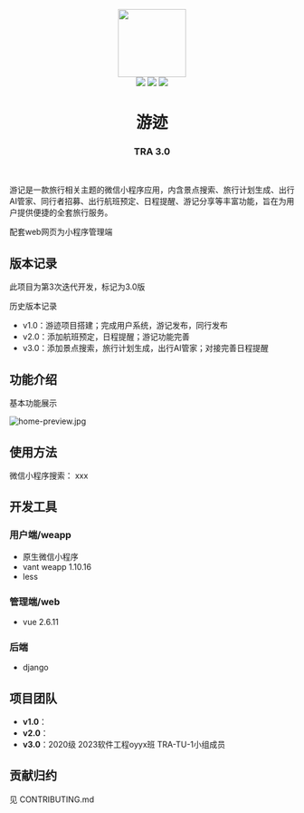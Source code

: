 
<p align="center">
  <img src="https://i.postimg.cc/9FPMHNyB/logo.png" width="120px"/> <br/>
  <img src="https://img.shields.io/github/license/TRA-project/TRA" />
  <img src="https://img.shields.io/github/issues-pr-closed/TRA-project/TRA" />
  <img src="https://img.shields.io/github/issues-closed/TRA-project/TRA" />
</p>



<h1 align="center">游迹</h1>
<h3 align="center">TRA  3.0</h1>

<br />

游记是一款旅行相关主题的微信小程序应用，内含景点搜索、旅行计划生成、出行AI管家、同行者招募、出行航班预定、日程提醒、游记分享等丰富功能，旨在为用户提供便捷的全套旅行服务。

配套web网页为小程序管理端

## 版本记录
此项目为第3次迭代开发，标记为3.0版

历史版本记录
- v1.0：游迹项目搭建；完成用户系统，游记发布，同行发布
- v2.0：添加航班预定，日程提醒；游记功能完善
- v3.0：添加景点搜索，旅行计划生成，出行AI管家；对接完善日程提醒

## 功能介绍

基本功能展示

![home-preview.jpg](https://i.postimg.cc/Qx2NMf9H/home-preview.jpg)

## 使用方法
微信小程序搜索： xxx

## 开发工具

### 用户端/weapp
- 原生微信小程序
- vant weapp 1.10.16
- less

### 管理端/web
- vue 2.6.11

### 后端
- django


## 项目团队

- **v1.0**：
- **v2.0**：
- **v3.0**：2020级 2023软件工程oyyx班 TRA-TU-1小组成员

## 贡献归约

见 CONTRIBUTING.md
